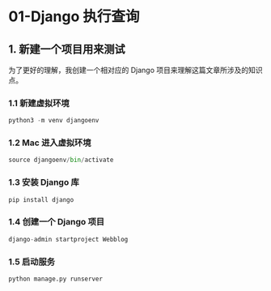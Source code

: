 # 01-Django 执行查询

## 1. 新建一个项目用来测试

为了更好的理解，我创建一个相对应的 Django 项目来理解这篇文章所涉及的知识点。

### 1.1 新建虚拟环境

```python
python3 -m venv djangoenv
```

### 1.2 Mac 进入虚拟环境

```python
source djangoenv/bin/activate
```

### 1.3 安装 Django 库

```python
pip install django
```

### 1.4 创建一个 Django 项目

```python
django-admin startproject Webblog
```

### 1.5 启动服务

```python
python manage.py runserver
```

